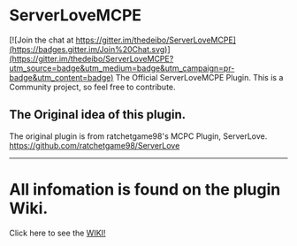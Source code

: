 # ServerLoveMCPE

[![Join the chat at https://gitter.im/thedeibo/ServerLoveMCPE](https://badges.gitter.im/Join%20Chat.svg)](https://gitter.im/thedeibo/ServerLoveMCPE?utm_source=badge&utm_medium=badge&utm_campaign=pr-badge&utm_content=badge)
The Official ServerLoveMCPE Plugin. This is a Community project, so feel free to contribute.

## The Original idea of this plugin.
The original plugin is from ratchetgame98's MCPC Plugin, ServerLove.
https://github.com/ratchetgame98/ServerLove

***

# All infomation is found on the plugin Wiki.

Click here to see the [WIKI!](https://github.com/thedeibo/ServerLoveMCPE/wiki/)


